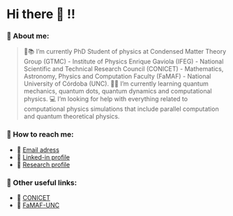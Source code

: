 # Hi there 👋 :bangbang:

### :red_circle: About me:
> 🔭:books: I’m currently PhD Student of physics at Condensed Matter Theory Group (GTMC) - Institute of Physics Enrique Gaviola (IFEG) - National Scientific and Technical Research Council (CONICET) - Mathematics, Astronomy, Physics and Computation Faculty (FaMAF) - National University of Córdoba (UNC).
> 🌱:bow: I’m currently learning quantum mechanics, quantum dots, quantum dynamics and computational physics.
> :computer: I’m looking for help with everything related to computational physics simulations that include parallel computation and quantum theoretical physics.

### :red_circle: How to reach me:
- :e-mail: [Email adress](martinmendez@mi.unc.edu.ar)
- :briefcase: [Linked-in profile](https://www.linkedin.com/in/mendez-martin/)
- :microscope: [Research profile](https://www.conicet.gov.ar/new_scp/detalle.php?id=61676&keywords=&datos_academicos=yes)
### :red_circle: Other useful links:
- :school: [CONICET](https://www.conicet.gov.ar/)
- :school: [FaMAF-UNC](https://www.famaf.unc.edu.ar/)

<!--
**mendzmartin/mendzmartin** is a ✨ _special_ ✨ repository because its `README.md` (this file) appears on your GitHub profile.

Here are some ideas to get you started:

- 🔭 I’m currently working on ...
- 🌱 I’m currently learning ...
- 👯 I’m looking to collaborate on ...
- 🤔 I’m looking for help with ...
- 💬 Ask me about ...
- 📫 How to reach me: ...
- 😄 Pronouns: ...
- ⚡ Fun fact: ...
-->
